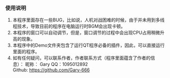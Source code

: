 ### 使用说明
1. 本程序里面存在一些BUG，比如说，人机对战困难的时候，由于并未用到多线程技术，导致目前的程序在电脑运行时BGM会出现卡顿。
2. 本程序的窗口可以自动调节，但是，窗口调节的过程中会出现CPU占用稍微升高的现象。
3. 本程序中的Demo文件夹包含了运行QT程序必备的插件，因此，可以直接运行里面的程序。
4. 如有任何疑问，可以联系作者，作者联系方式（程序里面蕴含了作者的信息）：
                                    昵称： Gary
                                     QQ：1095012892  
                                   Github: https://github.com/Gary-666
